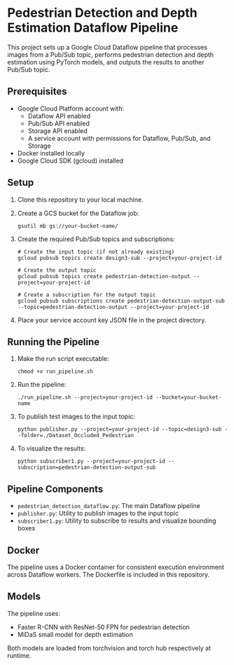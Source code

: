 # Pedestrian Detection and Depth Estimation Dataflow Pipeline

This project sets up a Google Cloud Dataflow pipeline that processes images from a Pub/Sub topic, performs pedestrian detection and depth estimation using PyTorch models, and outputs the results to another Pub/Sub topic.

## Prerequisites

- Google Cloud Platform account with:
  - Dataflow API enabled
  - Pub/Sub API enabled
  - Storage API enabled
  - A service account with permissions for Dataflow, Pub/Sub, and Storage
- Docker installed locally
- Google Cloud SDK (gcloud) installed

## Setup

1. Clone this repository to your local machine.

2. Create a GCS bucket for the Dataflow job:

   ```
   gsutil mb gs://your-bucket-name/
   ```

3. Create the required Pub/Sub topics and subscriptions:

   ```
   # Create the input topic (if not already existing)
   gcloud pubsub topics create design3-sub --project=your-project-id

   # Create the output topic
   gcloud pubsub topics create pedestrian-detection-output --project=your-project-id
   
   # Create a subscription for the output topic
   gcloud pubsub subscriptions create pedestrian-detection-output-sub --topic=pedestrian-detection-output --project=your-project-id
   ```

4. Place your service account key JSON file in the project directory.

## Running the Pipeline

1. Make the run script executable:

   ```
   chmod +x run_pipeline.sh
   ```

2. Run the pipeline:

   ```
   ./run_pipeline.sh --project=your-project-id --bucket=your-bucket-name
   ```

3. To publish test images to the input topic:

   ```
   python publisher.py --project=your-project-id --topic=design3-sub --folder=./Dataset_Occluded_Pedestrian
   ```

4. To visualize the results:

   ```
   python subscriber1.py --project=your-project-id --subscription=pedestrian-detection-output-sub
   ```

## Pipeline Components

- `pedestrian_detection_dataflow.py`: The main Dataflow pipeline
- `publisher.py`: Utility to publish images to the input topic
- `subscriber1.py`: Utility to subscribe to results and visualize bounding boxes

## Docker

The pipeline uses a Docker container for consistent execution environment across Dataflow workers. The Dockerfile is included in this repository.

## Models

The pipeline uses:

- Faster R-CNN with ResNet-50 FPN for pedestrian detection
- MiDaS small model for depth estimation

Both models are loaded from torchvision and torch hub respectively at runtime.
